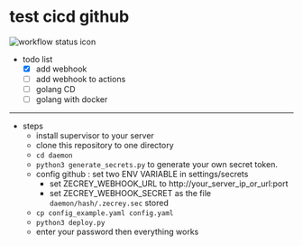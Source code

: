 # test cicd github
![workflow status icon](https://github.com/zjumark/try_github_action/actions/workflows/try-golang.yml/badge.svg)

* todo list
    * [x] add webhook
    * [ ] add webhook to actions
    * [ ] golang CD
    * [ ] golang with docker

---
* steps
  * install supervisor to your server
  * clone this repository to one directory
  * `cd daemon`
  * `python3 generate_secrets.py` to generate your own secret token.
  * config github : set two ENV VARIABLE in settings/secrets
    * set ZECREY_WEBHOOK_URL to http://your_server_ip_or_url:port
    * set ZECREY_WEBHOOK_SECRET as the file `daemon/hash/.zecrey.sec` stored
  * `cp config_example.yaml config.yaml`
  * `python3 deploy.py`
  * enter your password then everything works

